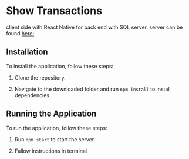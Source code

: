 # Show Transactions

client side with React Native for back end with SQL server.
server can be found [here:](https://github.com/dkumza/expenses_sql_react_express)

## Installation

To install the application, follow these steps:

1. Clone the repository.

2. Navigate to the downloaded folder and run `npm install` to install dependencies.

## Running the Application

To run the application, follow these steps:

1. Run `npm start` to start the server.

2. Fallow instructions in terminal
